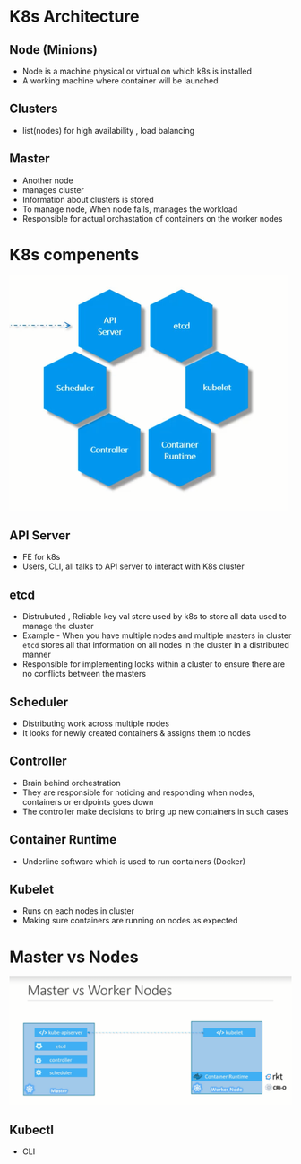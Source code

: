 # K8s Architecture

## Node (Minions)
- Node is a machine physical or virtual on which k8s is installed
- A working machine where container will be launched

## Clusters
- list(nodes) for high availability , load balancing

## Master
- Another node 
- manages cluster
- Information about clusters is stored 
- To manage node, When node fails, manages the workload
- Responsible for actual orchastation of containers on the worker nodes

# K8s compenents 
![alt text](../core_concepts/resources/k8s_components.PNG "Title")

## API Server
- FE for k8s
- Users, CLI, all talks to API server to interact with K8s cluster

## etcd
- Distrubuted , Reliable key val store used by k8s to store all data used to manage the cluster
- Example - When you have multiple nodes and multiple masters in cluster `etcd` stores all that information on all nodes in the cluster in a distributed manner 
- Responsible for implementing locks within a cluster to ensure there are no conflicts between the masters
 
## Scheduler 
- Distributing work across multiple nodes
- It looks for newly created containers & assigns them to nodes 

## Controller
- Brain behind orchestration 
- They are responsible for noticing and responding when nodes, containers or endpoints goes down
- The controller make decisions to bring up new containers in such cases

## Container Runtime 
- Underline software which is used to run containers (Docker)

## Kubelet
- Runs on each nodes in cluster 
- Making sure containers are running on nodes as expected  

# Master vs Nodes
![alt text](../core_concepts/resources/mastersVsNodes.PNG "Title")

## Kubectl
- CLI

